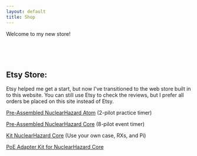 ```yaml
---
layout: default
title: Shop
---
```


Welcome to my new store!

<html>
<head>
  <style>
    .products-container {
      display: flex;
      flex-wrap: wrap;
      justify-content: center;
      gap: 10px; /* Reduced gap to help fit all items */
      max-width: 900px; /* Reduced max-width to match typical GitHub Pages content width */
      margin: 0 auto;
      padding: 10px;
    }
    
    .product-wrapper {
      /* Mobile first - one item per row */
      flex: 0 1 100%;
      min-width: 280px;
      max-width: 100%;
    }

    /* Tablet - two items per row */
    @media (min-width: 768px) {
      .product-wrapper {
        flex: 0 1 calc(50% - 5px);
        max-width: calc(50% - 5px);
      }
    }

    /* Desktop - all four items in one row */
    @media (min-width: 1024px) {
      .product-wrapper {
        flex: 0 1 calc(20% - 8px); /* Slightly smaller width per item */
        max-width: calc(20% - 8px);
      }
      
      /* Override any max-width settings from Shopify's default styles */
      .product-wrapper > div {
        max-width: 100% !important;
      }
    }
  </style>
</head>
<body>
  <div class="products-container">
    <div class="product-wrapper">
      <div id='product-component-1728502061357'></div>
    </div>
    <div class="product-wrapper">
      <div id='product-component-1728506840286'></div>
    </div>
    <div class="product-wrapper">
      <div id='product-component-1728506875574'></div>
    </div>
    <div class="product-wrapper">
      <div id='product-component-1728506909400'></div>
    </div>
  </div>

  <div id='product-component-1728502061357'></div>
    <script type="text/javascript">
    /*<![CDATA[*/
    (function () {
    var scriptURL = 'https://sdks.shopifycdn.com/buy-button/latest/buy-button-storefront.min.js';
    if (window.ShopifyBuy) {
        if (window.ShopifyBuy.UI) {
        ShopifyBuyInit();
        } else {
        loadScript();
        }
    } else {
        loadScript();
    }
    function loadScript() {
        var script = document.createElement('script');
        script.async = true;
        script.src = scriptURL;
        (document.getElementsByTagName('head')[0] || document.getElementsByTagName('body')[0]).appendChild(script);
        script.onload = ShopifyBuyInit;
    }
    function ShopifyBuyInit() {
        var client = ShopifyBuy.buildClient({
        domain: 'cbf9af-34.myshopify.com',
        storefrontAccessToken: 'c916ed512e9766f7185e7c78b7ea8b83',
        });
        ShopifyBuy.UI.onReady(client).then(function (ui) {
        ui.createComponent('product', {
            id: '9597043212573',
            node: document.getElementById('product-component-1728502061357'),
            moneyFormat: '%24%7B%7Bamount%7D%7D',
            options: {
    "product": {
        "styles": {
        "product": {
            "@media (min-width: 601px)": {
            "max-width": "calc(25% - 20px)",
            "margin-left": "20px",
            "margin-bottom": "50px"
            }
        },
        "button": {
            "font-family": "Quantico, sans-serif",
            "font-size": "16px",
            "padding-top": "16px",
            "padding-bottom": "16px",
            "border-radius": "40px",
            "padding-left": "36px",
            "padding-right": "36px"
        },
        "quantityInput": {
            "font-size": "16px",
            "padding-top": "16px",
            "padding-bottom": "16px"
        }
        },
        "buttonDestination": "modal",
        "contents": {
        "options": false
        },
        "text": {
        "button": "View product"
        },
        "googleFonts": [
        "Quantico"
        ]
    },
    "productSet": {
        "styles": {
        "products": {
            "@media (min-width: 601px)": {
            "margin-left": "-20px"
            }
        }
        }
    },
    "modalProduct": {
        "contents": {
        "img": false,
        "imgWithCarousel": true,
        "button": false,
        "buttonWithQuantity": true
        },
        "styles": {
        "product": {
            "@media (min-width: 601px)": {
            "max-width": "100%",
            "margin-left": "0px",
            "margin-bottom": "0px"
            }
        },
        "button": {
            "font-family": "Quantico, sans-serif",
            "font-size": "16px",
            "padding-top": "16px",
            "padding-bottom": "16px",
            "border-radius": "40px",
            "padding-left": "36px",
            "padding-right": "36px"
        },
        "quantityInput": {
            "font-size": "16px",
            "padding-top": "16px",
            "padding-bottom": "16px"
        }
        },
        "googleFonts": [
        "Quantico"
        ],
        "text": {
        "button": "Add to cart"
        }
    },
    "option": {},
    "cart": {
        "styles": {
        "button": {
            "font-family": "Quantico, sans-serif",
            "font-size": "16px",
            "padding-top": "16px",
            "padding-bottom": "16px",
            "border-radius": "40px"
        }
        },
        "text": {
        "total": "Subtotal",
        "button": "Checkout"
        },
        "googleFonts": [
        "Quantico"
        ]
    },
    "toggle": {
        "styles": {
        "toggle": {
            "font-family": "Quantico, sans-serif"
        },
        "count": {
            "font-size": "16px"
        }
        },
        "googleFonts": [
        "Quantico"
        ]
    }
    },
        });
        });
    }
    })();
    /*]]>*/
    </script>

  <div id='product-component-1728506840286'></div>
    <script type="text/javascript">
    /*<![CDATA[*/
    (function () {
    var scriptURL = 'https://sdks.shopifycdn.com/buy-button/latest/buy-button-storefront.min.js';
    if (window.ShopifyBuy) {
        if (window.ShopifyBuy.UI) {
        ShopifyBuyInit();
        } else {
        loadScript();
        }
    } else {
        loadScript();
    }
    function loadScript() {
        var script = document.createElement('script');
        script.async = true;
        script.src = scriptURL;
        (document.getElementsByTagName('head')[0] || document.getElementsByTagName('body')[0]).appendChild(script);
        script.onload = ShopifyBuyInit;
    }
    function ShopifyBuyInit() {
        var client = ShopifyBuy.buildClient({
        domain: 'cbf9af-34.myshopify.com',
        storefrontAccessToken: 'c916ed512e9766f7185e7c78b7ea8b83',
        });
        ShopifyBuy.UI.onReady(client).then(function (ui) {
        ui.createComponent('product', {
            id: '9597043179805',
            node: document.getElementById('product-component-1728506840286'),
            moneyFormat: '%24%7B%7Bamount%7D%7D',
            options: {
    "product": {
        "styles": {
        "product": {
            "@media (min-width: 601px)": {
            "max-width": "calc(25% - 20px)",
            "margin-left": "20px",
            "margin-bottom": "50px"
            }
        },
        "button": {
            "font-family": "Quantico, sans-serif",
            "font-size": "16px",
            "padding-top": "16px",
            "padding-bottom": "16px",
            "border-radius": "40px",
            "padding-left": "36px",
            "padding-right": "36px"
        },
        "quantityInput": {
            "font-size": "16px",
            "padding-top": "16px",
            "padding-bottom": "16px"
        }
        },
        "buttonDestination": "modal",
        "contents": {
        "options": false
        },
        "text": {
        "button": "View product"
        },
        "googleFonts": [
        "Quantico"
        ]
    },
    "productSet": {
        "styles": {
        "products": {
            "@media (min-width: 601px)": {
            "margin-left": "-20px"
            }
        }
        }
    },
    "modalProduct": {
        "contents": {
        "img": false,
        "imgWithCarousel": true,
        "button": false,
        "buttonWithQuantity": true
        },
        "styles": {
        "product": {
            "@media (min-width: 601px)": {
            "max-width": "100%",
            "margin-left": "0px",
            "margin-bottom": "0px"
            }
        },
        "button": {
            "font-family": "Quantico, sans-serif",
            "font-size": "16px",
            "padding-top": "16px",
            "padding-bottom": "16px",
            "border-radius": "40px",
            "padding-left": "36px",
            "padding-right": "36px"
        },
        "quantityInput": {
            "font-size": "16px",
            "padding-top": "16px",
            "padding-bottom": "16px"
        }
        },
        "googleFonts": [
        "Quantico"
        ],
        "text": {
        "button": "Add to cart"
        }
    },
    "option": {},
    "cart": {
        "styles": {
        "button": {
            "font-family": "Quantico, sans-serif",
            "font-size": "16px",
            "padding-top": "16px",
            "padding-bottom": "16px",
            "border-radius": "40px"
        }
        },
        "text": {
        "total": "Subtotal",
        "button": "Checkout"
        },
        "googleFonts": [
        "Quantico"
        ]
    },
    "toggle": {
        "styles": {
        "toggle": {
            "font-family": "Quantico, sans-serif"
        },
        "count": {
            "font-size": "16px"
        }
        },
        "googleFonts": [
        "Quantico"
        ]
    }
    },
        });
        });
    }
    })();
    /*]]>*/
    </script>

  <div id='product-component-1728506875574'></div>
    <script type="text/javascript">
    /*<![CDATA[*/
    (function () {
    var scriptURL = 'https://sdks.shopifycdn.com/buy-button/latest/buy-button-storefront.min.js';
    if (window.ShopifyBuy) {
        if (window.ShopifyBuy.UI) {
        ShopifyBuyInit();
        } else {
        loadScript();
        }
    } else {
        loadScript();
    }
    function loadScript() {
        var script = document.createElement('script');
        script.async = true;
        script.src = scriptURL;
        (document.getElementsByTagName('head')[0] || document.getElementsByTagName('body')[0]).appendChild(script);
        script.onload = ShopifyBuyInit;
    }
    function ShopifyBuyInit() {
        var client = ShopifyBuy.buildClient({
        domain: 'cbf9af-34.myshopify.com',
        storefrontAccessToken: 'c916ed512e9766f7185e7c78b7ea8b83',
        });
        ShopifyBuy.UI.onReady(client).then(function (ui) {
        ui.createComponent('product', {
            id: '9597043147037',
            node: document.getElementById('product-component-1728506875574'),
            moneyFormat: '%24%7B%7Bamount%7D%7D',
            options: {
    "product": {
        "styles": {
        "product": {
            "@media (min-width: 601px)": {
            "max-width": "calc(25% - 20px)",
            "margin-left": "20px",
            "margin-bottom": "50px"
            }
        },
        "button": {
            "font-family": "Quantico, sans-serif",
            "font-size": "16px",
            "padding-top": "16px",
            "padding-bottom": "16px",
            "border-radius": "40px",
            "padding-left": "36px",
            "padding-right": "36px"
        },
        "quantityInput": {
            "font-size": "16px",
            "padding-top": "16px",
            "padding-bottom": "16px"
        }
        },
        "buttonDestination": "modal",
        "contents": {
        "options": false
        },
        "text": {
        "button": "View product"
        },
        "googleFonts": [
        "Quantico"
        ]
    },
    "productSet": {
        "styles": {
        "products": {
            "@media (min-width: 601px)": {
            "margin-left": "-20px"
            }
        }
        }
    },
    "modalProduct": {
        "contents": {
        "img": false,
        "imgWithCarousel": true,
        "button": false,
        "buttonWithQuantity": true
        },
        "styles": {
        "product": {
            "@media (min-width: 601px)": {
            "max-width": "100%",
            "margin-left": "0px",
            "margin-bottom": "0px"
            }
        },
        "button": {
            "font-family": "Quantico, sans-serif",
            "font-size": "16px",
            "padding-top": "16px",
            "padding-bottom": "16px",
            "border-radius": "40px",
            "padding-left": "36px",
            "padding-right": "36px"
        },
        "quantityInput": {
            "font-size": "16px",
            "padding-top": "16px",
            "padding-bottom": "16px"
        }
        },
        "googleFonts": [
        "Quantico"
        ],
        "text": {
        "button": "Add to cart"
        }
    },
    "option": {},
    "cart": {
        "styles": {
        "button": {
            "font-family": "Quantico, sans-serif",
            "font-size": "16px",
            "padding-top": "16px",
            "padding-bottom": "16px",
            "border-radius": "40px"
        }
        },
        "text": {
        "total": "Subtotal",
        "button": "Checkout"
        },
        "googleFonts": [
        "Quantico"
        ]
    },
    "toggle": {
        "styles": {
        "toggle": {
            "font-family": "Quantico, sans-serif"
        },
        "count": {
            "font-size": "16px"
        }
        },
        "googleFonts": [
        "Quantico"
        ]
    }
    },
        });
        });
    }
    })();
    /*]]>*/
    </script>

  <div id='product-component-1728506909400'></div>
    <script type="text/javascript">
    /*<![CDATA[*/
    (function () {
    var scriptURL = 'https://sdks.shopifycdn.com/buy-button/latest/buy-button-storefront.min.js';
    if (window.ShopifyBuy) {
        if (window.ShopifyBuy.UI) {
        ShopifyBuyInit();
        } else {
        loadScript();
        }
    } else {
        loadScript();
    }
    function loadScript() {
        var script = document.createElement('script');
        script.async = true;
        script.src = scriptURL;
        (document.getElementsByTagName('head')[0] || document.getElementsByTagName('body')[0]).appendChild(script);
        script.onload = ShopifyBuyInit;
    }
    function ShopifyBuyInit() {
        var client = ShopifyBuy.buildClient({
        domain: 'cbf9af-34.myshopify.com',
        storefrontAccessToken: 'c916ed512e9766f7185e7c78b7ea8b83',
        });
        ShopifyBuy.UI.onReady(client).then(function (ui) {
        ui.createComponent('product', {
            id: '9597043114269',
            node: document.getElementById('product-component-1728506909400'),
            moneyFormat: '%24%7B%7Bamount%7D%7D',
            options: {
    "product": {
        "styles": {
        "product": {
            "@media (min-width: 601px)": {
            "max-width": "calc(25% - 20px)",
            "margin-left": "20px",
            "margin-bottom": "50px"
            }
        },
        "button": {
            "font-family": "Quantico, sans-serif",
            "font-size": "16px",
            "padding-top": "16px",
            "padding-bottom": "16px",
            "border-radius": "40px",
            "padding-left": "36px",
            "padding-right": "36px"
        },
        "quantityInput": {
            "font-size": "16px",
            "padding-top": "16px",
            "padding-bottom": "16px"
        }
        },
        "buttonDestination": "modal",
        "contents": {
        "options": false
        },
        "text": {
        "button": "View product"
        },
        "googleFonts": [
        "Quantico"
        ]
    },
    "productSet": {
        "styles": {
        "products": {
            "@media (min-width: 601px)": {
            "margin-left": "-20px"
            }
        }
        }
    },
    "modalProduct": {
        "contents": {
        "img": false,
        "imgWithCarousel": true,
        "button": false,
        "buttonWithQuantity": true
        },
        "styles": {
        "product": {
            "@media (min-width: 601px)": {
            "max-width": "100%",
            "margin-left": "0px",
            "margin-bottom": "0px"
            }
        },
        "button": {
            "font-family": "Quantico, sans-serif",
            "font-size": "16px",
            "padding-top": "16px",
            "padding-bottom": "16px",
            "border-radius": "40px",
            "padding-left": "36px",
            "padding-right": "36px"
        },
        "quantityInput": {
            "font-size": "16px",
            "padding-top": "16px",
            "padding-bottom": "16px"
        }
        },
        "googleFonts": [
        "Quantico"
        ],
        "text": {
        "button": "Add to cart"
        }
    },
    "option": {},
    "cart": {
        "styles": {
        "button": {
            "font-family": "Quantico, sans-serif",
            "font-size": "16px",
            "padding-top": "16px",
            "padding-bottom": "16px",
            "border-radius": "40px"
        }
        },
        "text": {
        "total": "Subtotal",
        "button": "Checkout"
        },
        "googleFonts": [
        "Quantico"
        ]
    },
    "toggle": {
        "styles": {
        "toggle": {
            "font-family": "Quantico, sans-serif"
        },
        "count": {
            "font-size": "16px"
        }
        },
        "googleFonts": [
        "Quantico"
        ]
    }
    },
        });
        });
    }
    })();
    /*]]>*/
    </script>

  </body>
  </html>

  <br>

## Etsy Store:

Etsy helped me get a start, but now I've transitioned to the web store built in to this website. You can still use Etsy to check the reviews, but I prefer all orders be placed on this site instead of Etsy.

[Pre-Assembled NuclearHazard Atom](https://nuclearquads.etsy.com/listing/1590802322/nuclearhazard-atom-complete-fpv-practice) (2-pilot practice timer)

[Pre-Assembled NuclearHazard Core](https://nuclearquads.etsy.com/listing/1774353764/nuclearhazard-core-complete-fpv-event) (8-pilot event timer)

[Kit NuclearHazard Core](https://nuclearquads.etsy.com/listing/1773191870/nuclearhazard-core-kit-v8) (Use your own case, RXs, and Pi)

[PoE Adapter Kit for NuclearHazard Core](https://nuclearquads.etsy.com/listing/1756301464/poe-kit-for-nuclearhazard-core)